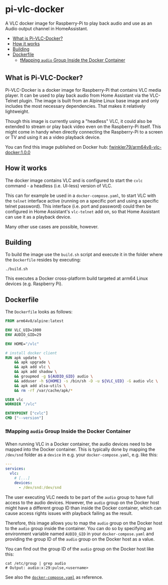 # pi-vlc-docker

A VLC docker image for Raspberry-Pi to play back audio and use as an Audio output channel in HomeAssistant.

- [What is Pi-VLC-Docker?](#what-is-pi-vlc-docker)
- [How it works](#how-it-works)
- [Building](#building)
- [Dockerfile](#dockerfile)
  - [❗Mapping `audio` Group Inside the Docker Container](#mapping-audio-group-inside-the-docker-container)

## What is Pi-VLC-Docker?

Pi-VLC-Docker is a docker image for Raspberry-Pi that contains VLC media player. It can be used to play back audio from Home Assistant via the VLC-Telnet plugin. The image is built from an Alpine Linux base image and only includes the most necessary dependencies. That makes it relatively lightweight.

Though this image is currently using a "headless" VLC, it could also be extended to stream or play back video even on the Raspberry-Pi itself.
This might come in handy when directly connecting the Raspberry-Pi to a screen or TV and using it as a video playback device.

You can find this image published on Docker hub: [fwinkler79/arm64v8-vlc-docker:1.0.0](https://hub.docker.com/r/fwinkler79/arm64v8-vlc-docker/tags)

## How it works

The docker image contains VLC and is configured to start the `cvlc` command - a headless (i.e. UI-less) version of VLC.

This can for example be used in a `docker-compose.yaml`, to start VLC with the `telnet` interface active (running on a specific port and using a specific telnet password). This interface (i.e. port and password) could then be configured in Home Assistant's `vlc-telnet` add on, so that Home Assistant can use it as a playback device.

Many other use cases are possible, however.

## Building

To build the image use the `build.sh` script and execute it in the folder where the `Dockerfile` resides by executing:

```shell
./build.sh
```

This executes a Docker cross-platform build targeted at arm64 Linux devices (e.g. Raspberry Pi).

## Dockerfile 

The `Dockerfile` looks as follows:

```Dockerfile
FROM arm64v8/alpine:latest

ENV VLC_UID=1000
ENV AUDIO_GID=29

ENV HOME="/vlc"

# install docker client
RUN apk update \
    && apk upgrade \
    && apk add vlc \
    && apk add shadow \
    && groupmod -g ${AUDIO_GID} audio \
    && adduser -h ${HOME} -s /bin/sh -D -u ${VLC_UID} -G audio vlc \
    && apk add alsa-utils \
    && rm -rf /var/cache/apk/*

USER vlc
WORKDIR "/vlc"

ENTRYPOINT ["cvlc"]
CMD ["--version"]
```

### ❗Mapping `audio` Group Inside the Docker Container


When running VLC in a Docker container, the audio devices need to be mapped into the Docker container. This is typically done by mapping the `/dev/snd` folder as a `device` in e.g. your `docker-compose.yaml`, e.g. like this:

```yaml
---
services:
  vlc:
    # [...]
    devices:
      - /dev/snd:/dev/snd  
```

The user executing VLC needs to be part of the `audio` group to have full access to the audio devices. 
However, the `audio` group on the Docker host might have a different group ID than inside the Docker container, which can cause access rights issues with playback failing as the result.

Therefore, this image allows you to map the `audio` group on the Docker host to the `audio` group inside the container.
You can do so by specifying an environment variable named `AUDIO_GID` in your `docker-compose.yaml` and providing the group ID of the `audio` group on the Docker host as a value. 

You can find out the group ID of the `audio` group on the Docker host like this:

```shell
cat /etc/group | grep audio
# Output: audio:x:29:pulse,<username>
```

See also the [`docker-compose.yaml`](docker-compose.yaml) as reference.